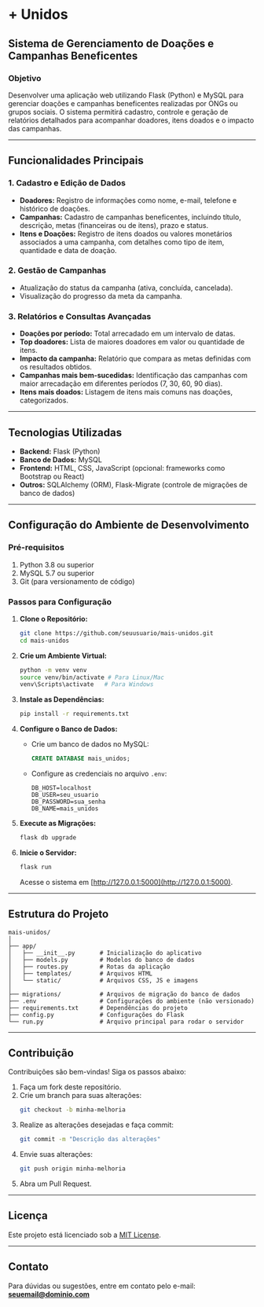 # + Unidos

## Sistema de Gerenciamento de Doações e Campanhas Beneficentes

### Objetivo
Desenvolver uma aplicação web utilizando Flask (Python) e MySQL para gerenciar doações e campanhas beneficentes realizadas por ONGs ou grupos sociais. O sistema permitirá cadastro, controle e geração de relatórios detalhados para acompanhar doadores, itens doados e o impacto das campanhas.

---

## Funcionalidades Principais

### 1. Cadastro e Edição de Dados
- **Doadores:** Registro de informações como nome, e-mail, telefone e histórico de doações.
- **Campanhas:** Cadastro de campanhas beneficentes, incluindo título, descrição, metas (financeiras ou de itens), prazo e status.
- **Itens e Doações:** Registro de itens doados ou valores monetários associados a uma campanha, com detalhes como tipo de item, quantidade e data de doação.

### 2. Gestão de Campanhas
- Atualização do status da campanha (ativa, concluída, cancelada).
- Visualização do progresso da meta da campanha.

### 3. Relatórios e Consultas Avançadas
- **Doações por período:** Total arrecadado em um intervalo de datas.
- **Top doadores:** Lista de maiores doadores em valor ou quantidade de itens.
- **Impacto da campanha:** Relatório que compara as metas definidas com os resultados obtidos.
- **Campanhas mais bem-sucedidas:** Identificação das campanhas com maior arrecadação em diferentes períodos (7, 30, 60, 90 dias).
- **Itens mais doados:** Listagem de itens mais comuns nas doações, categorizados.

---

## Tecnologias Utilizadas

- **Backend:** Flask (Python)
- **Banco de Dados:** MySQL
- **Frontend:** HTML, CSS, JavaScript (opcional: frameworks como Bootstrap ou React)
- **Outros:** SQLAlchemy (ORM), Flask-Migrate (controle de migrações de banco de dados)

---

## Configuração do Ambiente de Desenvolvimento

### Pré-requisitos
1. Python 3.8 ou superior
2. MySQL 5.7 ou superior
3. Git (para versionamento de código)

### Passos para Configuração

1. **Clone o Repositório:**
   ```bash
   git clone https://github.com/seuusuario/mais-unidos.git
   cd mais-unidos
   ```

2. **Crie um Ambiente Virtual:**
   ```bash
   python -m venv venv
   source venv/bin/activate # Para Linux/Mac
   venv\Scripts\activate   # Para Windows
   ```

3. **Instale as Dependências:**
   ```bash
   pip install -r requirements.txt
   ```

4. **Configure o Banco de Dados:**
   - Crie um banco de dados no MySQL:
     ```sql
     CREATE DATABASE mais_unidos;
     ```
   - Configure as credenciais no arquivo `.env`:
     ```env
     DB_HOST=localhost
     DB_USER=seu_usuario
     DB_PASSWORD=sua_senha
     DB_NAME=mais_unidos
     ```

5. **Execute as Migrações:**
   ```bash
   flask db upgrade
   ```

6. **Inicie o Servidor:**
   ```bash
   flask run
   ```
   Acesse o sistema em [http://127.0.0.1:5000](http://127.0.0.1:5000).

---

## Estrutura do Projeto

```
mais-unidos/
│
├── app/
│   ├── __init__.py       # Inicialização do aplicativo
│   ├── models.py         # Modelos do banco de dados
│   ├── routes.py         # Rotas da aplicação
│   ├── templates/        # Arquivos HTML
│   └── static/           # Arquivos CSS, JS e imagens
│
├── migrations/           # Arquivos de migração do banco de dados
├── .env                  # Configurações do ambiente (não versionado)
├── requirements.txt      # Dependências do projeto
├── config.py             # Configurações do Flask
└── run.py                # Arquivo principal para rodar o servidor
```

---

## Contribuição

Contribuições são bem-vindas! Siga os passos abaixo:
1. Faça um fork deste repositório.
2. Crie um branch para suas alterações:
   ```bash
   git checkout -b minha-melhoria
   ```
3. Realize as alterações desejadas e faça commit:
   ```bash
   git commit -m "Descrição das alterações"
   ```
4. Envie suas alterações:
   ```bash
   git push origin minha-melhoria
   ```
5. Abra um Pull Request.

---

## Licença
Este projeto está licenciado sob a [MIT License](LICENSE).

---

## Contato
Para dúvidas ou sugestões, entre em contato pelo e-mail: **seuemail@dominio.com**
